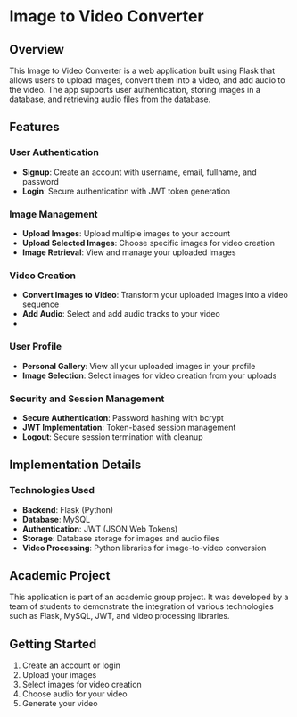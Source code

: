 # Image to Video Converter

## Overview
This Image to Video Converter is a web application built using Flask that allows users to upload images, convert them into a video, and add audio to the video. The app supports user authentication, storing images in a database, and retrieving audio files from the database.

## Features

### User Authentication
- **Signup**: Create an account with username, email, fullname, and password
- **Login**: Secure authentication with JWT token generation

### Image Management
- **Upload Images**: Upload multiple images to your account
- **Upload Selected Images**: Choose specific images for video creation
- **Image Retrieval**: View and manage your uploaded images

### Video Creation
- **Convert Images to Video**: Transform your uploaded images into a video sequence
- **Add Audio**: Select and add audio tracks to your video
- 
### User Profile
- **Personal Gallery**: View all your uploaded images in your profile
- **Image Selection**: Select images for video creation from your uploads

### Security and Session Management
- **Secure Authentication**: Password hashing with bcrypt
- **JWT Implementation**: Token-based session management
- **Logout**: Secure session termination with cleanup

## Implementation Details

### Technologies Used
- **Backend**: Flask (Python)
- **Database**: MySQL
- **Authentication**: JWT (JSON Web Tokens)
- **Storage**: Database storage for images and audio files
- **Video Processing**: Python libraries for image-to-video conversion

## Academic Project
This application is part of an academic group project. It was developed by a team of students to demonstrate the integration of various technologies such as Flask, MySQL, JWT, and video processing libraries.

## Getting Started
1. Create an account or login
2. Upload your images
3. Select images for video creation
4. Choose audio for your video
5. Generate your video
